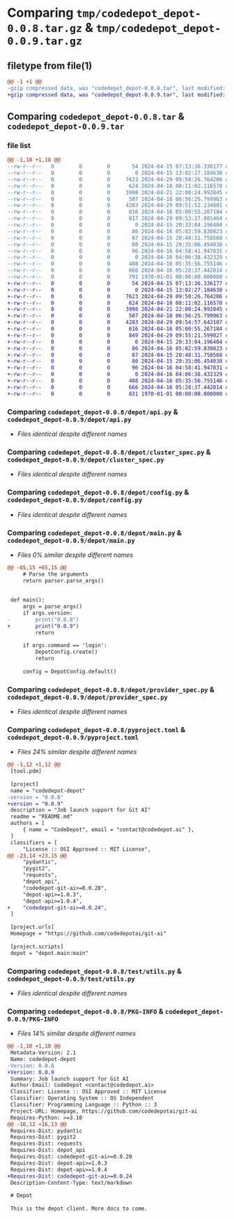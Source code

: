 # Comparing `tmp/codedepot_depot-0.0.8.tar.gz` & `tmp/codedepot_depot-0.0.9.tar.gz`

## filetype from file(1)

```diff
@@ -1 +1 @@
-gzip compressed data, was "codedepot_depot-0.0.8.tar", last modified: Mon Apr 29 09:53:27 2024, max compression
+gzip compressed data, was "codedepot_depot-0.0.9.tar", last modified: Mon Apr 29 09:55:21 2024, max compression
```

## Comparing `codedepot_depot-0.0.8.tar` & `codedepot_depot-0.0.9.tar`

### file list

```diff
@@ -1,18 +1,18 @@
--rw-r--r--   0        0        0       54 2024-04-15 07:13:36.336177 codedepot_depot-0.0.8/README.md
--rw-r--r--   0        0        0        0 2024-04-15 13:02:27.184638 codedepot_depot-0.0.8/depot/__init__.py
--rw-r--r--   0        0        0     7623 2024-04-29 09:50:26.764206 codedepot_depot-0.0.8/depot/api.py
--rw-r--r--   0        0        0      624 2024-04-18 08:11:02.116570 codedepot_depot-0.0.8/depot/cluster_spec.py
--rw-r--r--   0        0        0     3998 2024-04-21 22:00:24.992845 codedepot_depot-0.0.8/depot/config.py
--rw-r--r--   0        0        0      507 2024-04-18 06:56:25.799963 codedepot_depot-0.0.8/depot/jobfile.py
--rw-r--r--   0        0        0     4283 2024-04-29 09:51:52.234881 codedepot_depot-0.0.8/depot/main.py
--rw-r--r--   0        0        0      616 2024-04-16 05:00:55.267184 codedepot_depot-0.0.8/depot/provider_spec.py
--rw-r--r--   0        0        0      817 2024-04-29 09:53:27.801464 codedepot_depot-0.0.8/pyproject.toml
--rw-r--r--   0        0        0        0 2024-04-15 20:33:04.196404 codedepot_depot-0.0.8/test/__init__.py
--rw-r--r--   0        0        0       86 2024-04-16 05:02:59.830823 codedepot_depot-0.0.8/test/resources/cluster_test.yaml
--rw-r--r--   0        0        0       87 2024-04-15 20:48:31.758568 codedepot_depot-0.0.8/test/resources/config.json
--rw-r--r--   0        0        0       80 2024-04-15 20:35:06.454038 codedepot_depot-0.0.8/test/resources/local_cred.json
--rw-r--r--   0        0        0       96 2024-04-16 04:58:41.947831 codedepot_depot-0.0.8/test/resources/provider_test.yaml
--rw-r--r--   0        0        0        0 2024-04-16 04:06:38.432329 codedepot_depot-0.0.8/test/test_client.py
--rw-r--r--   0        0        0      408 2024-04-16 05:35:56.755146 codedepot_depot-0.0.8/test/test_provider.py
--rw-r--r--   0        0        0      666 2024-04-16 05:28:37.442814 codedepot_depot-0.0.8/test/utils.py
--rw-r--r--   0        0        0      791 1970-01-01 00:00:00.000000 codedepot_depot-0.0.8/PKG-INFO
+-rw-r--r--   0        0        0       54 2024-04-15 07:13:36.336177 codedepot_depot-0.0.9/README.md
+-rw-r--r--   0        0        0        0 2024-04-15 13:02:27.184638 codedepot_depot-0.0.9/depot/__init__.py
+-rw-r--r--   0        0        0     7623 2024-04-29 09:50:26.764206 codedepot_depot-0.0.9/depot/api.py
+-rw-r--r--   0        0        0      624 2024-04-18 08:11:02.116570 codedepot_depot-0.0.9/depot/cluster_spec.py
+-rw-r--r--   0        0        0     3998 2024-04-21 22:00:24.992845 codedepot_depot-0.0.9/depot/config.py
+-rw-r--r--   0        0        0      507 2024-04-18 06:56:25.799963 codedepot_depot-0.0.9/depot/jobfile.py
+-rw-r--r--   0        0        0     4283 2024-04-29 09:54:57.642107 codedepot_depot-0.0.9/depot/main.py
+-rw-r--r--   0        0        0      616 2024-04-16 05:00:55.267184 codedepot_depot-0.0.9/depot/provider_spec.py
+-rw-r--r--   0        0        0      849 2024-04-29 09:55:21.599027 codedepot_depot-0.0.9/pyproject.toml
+-rw-r--r--   0        0        0        0 2024-04-15 20:33:04.196404 codedepot_depot-0.0.9/test/__init__.py
+-rw-r--r--   0        0        0       86 2024-04-16 05:02:59.830823 codedepot_depot-0.0.9/test/resources/cluster_test.yaml
+-rw-r--r--   0        0        0       87 2024-04-15 20:48:31.758568 codedepot_depot-0.0.9/test/resources/config.json
+-rw-r--r--   0        0        0       80 2024-04-15 20:35:06.454038 codedepot_depot-0.0.9/test/resources/local_cred.json
+-rw-r--r--   0        0        0       96 2024-04-16 04:58:41.947831 codedepot_depot-0.0.9/test/resources/provider_test.yaml
+-rw-r--r--   0        0        0        0 2024-04-16 04:06:38.432329 codedepot_depot-0.0.9/test/test_client.py
+-rw-r--r--   0        0        0      408 2024-04-16 05:35:56.755146 codedepot_depot-0.0.9/test/test_provider.py
+-rw-r--r--   0        0        0      666 2024-04-16 05:28:37.442814 codedepot_depot-0.0.9/test/utils.py
+-rw-r--r--   0        0        0      831 1970-01-01 00:00:00.000000 codedepot_depot-0.0.9/PKG-INFO
```

### Comparing `codedepot_depot-0.0.8/depot/api.py` & `codedepot_depot-0.0.9/depot/api.py`

 * *Files identical despite different names*

### Comparing `codedepot_depot-0.0.8/depot/cluster_spec.py` & `codedepot_depot-0.0.9/depot/cluster_spec.py`

 * *Files identical despite different names*

### Comparing `codedepot_depot-0.0.8/depot/config.py` & `codedepot_depot-0.0.9/depot/config.py`

 * *Files identical despite different names*

### Comparing `codedepot_depot-0.0.8/depot/main.py` & `codedepot_depot-0.0.9/depot/main.py`

 * *Files 0% similar despite different names*

```diff
@@ -65,15 +65,15 @@
     # Parse the arguments
     return parser.parse_args()
 
 
 def main():
     args = parse_args()
     if args.version:
-        print("0.0.8")
+        print("0.0.9")
         return
 
     if args.command == 'login':
         DepotConfig.create()
         return
 
     config = DepotConfig.default()
```

### Comparing `codedepot_depot-0.0.8/depot/provider_spec.py` & `codedepot_depot-0.0.9/depot/provider_spec.py`

 * *Files identical despite different names*

### Comparing `codedepot_depot-0.0.8/pyproject.toml` & `codedepot_depot-0.0.9/pyproject.toml`

 * *Files 24% similar despite different names*

```diff
@@ -1,12 +1,12 @@
 [tool.pdm]
 
 [project]
 name = "codedepot-depot"
-version = "0.0.8"
+version = "0.0.9"
 description = "Job launch support for Git AI"
 readme = "README.md"
 authors = [
     { name = "CodeDepot", email = "contact@codedepot.ai" },
 ]
 classifiers = [
     "License :: OSI Approved :: MIT License",
@@ -23,14 +23,15 @@
     "pydantic",
     "pygit2",
     "requests",
     "depot_api",
     "codedepot-git-ai>=0.0.20",
     "depot-api>=1.0.3",
     "depot-api>=1.0.4",
+    "codedepot-git-ai>=0.0.24",
 ]
 
 [project.urls]
 Homepage = "https://github.com/codedepotai/git-ai"
 
 [project.scripts]
 depot = "depot.main:main"
```

### Comparing `codedepot_depot-0.0.8/test/utils.py` & `codedepot_depot-0.0.9/test/utils.py`

 * *Files identical despite different names*

### Comparing `codedepot_depot-0.0.8/PKG-INFO` & `codedepot_depot-0.0.9/PKG-INFO`

 * *Files 14% similar despite different names*

```diff
@@ -1,10 +1,10 @@
 Metadata-Version: 2.1
 Name: codedepot-depot
-Version: 0.0.8
+Version: 0.0.9
 Summary: Job launch support for Git AI
 Author-Email: CodeDepot <contact@codedepot.ai>
 Classifier: License :: OSI Approved :: MIT License
 Classifier: Operating System :: OS Independent
 Classifier: Programming Language :: Python :: 3
 Project-URL: Homepage, https://github.com/codedepotai/git-ai
 Requires-Python: >=3.10
@@ -16,12 +16,13 @@
 Requires-Dist: pydantic
 Requires-Dist: pygit2
 Requires-Dist: requests
 Requires-Dist: depot_api
 Requires-Dist: codedepot-git-ai>=0.0.20
 Requires-Dist: depot-api>=1.0.3
 Requires-Dist: depot-api>=1.0.4
+Requires-Dist: codedepot-git-ai>=0.0.24
 Description-Content-Type: text/markdown
 
 # Depot
 
 This is the depot client. More docs to come.
```

